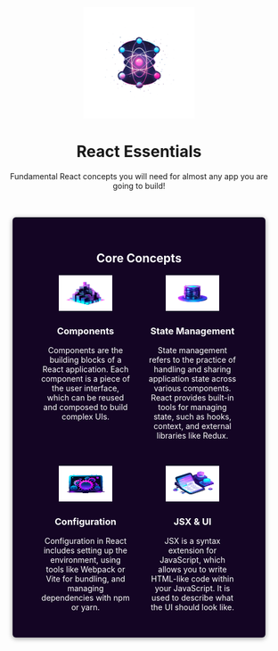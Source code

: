 <p align="center">
  <img src="./src/assets/react-core-concepts.png" alt="Stylized atom" width="200" height="200" />
</p>

<h1 align="center">
  React Essentials
</h1>
<p align="center">
  Fundamental React concepts you will need for almost any app you are going to build!
</p>

<div style="width: 90%; max-width: 50rem; margin: auto;">
  <div id="core-concepts" style="padding: 2rem; border-radius: 6px; background-color: #140524; box-shadow: 0 2px 8px rgba(0, 0, 0, 0.4); margin-top: 3rem; color: #ffffff;">
    <h2 align="center">
      Core Concepts
    </h2>
    <div style="display: flex; gap: 2rem; flex-wrap: wrap; justify-content: center; list-style: none; padding: 0; margin: 0;">
      <div style="width: 10rem; text-align: center;">
        <img src="./src/assets/components.png" alt="Components" height="64" width="96" />
        <h3 style="color: #ffffff;">Components</h3>
        <p style="color: #ffffff;">Components are the building blocks of a React application. Each component is a piece of the user interface, which can be reused and composed to build complex UIs.</p>
      </div>
      <div style="width: 10rem; text-align: center;">
        <img src="./src/assets/state-mgmt.png" alt="State Management" height="64" width="96" />
        <h3 style="color: #ffffff;">State Management</h3>
        <p style="color: #ffffff;">State management refers to the practice of handling and sharing application state across various components. React provides built-in tools for managing state, such as hooks, context, and external libraries like Redux.</p>
      </div>
      <div style="width: 10rem; text-align: center;">
        <img src="./src/assets/config.png" alt="Configuration" height="64" width="96" />
        <h3 style="color: #ffffff;">Configuration</h3>
        <p style="color: #ffffff;">Configuration in React includes setting up the environment, using tools like Webpack or Vite for bundling, and managing dependencies with npm or yarn.</p>
      </div>
      <div style="width: 10rem; text-align: center;">
        <img src="./src/assets/jsx-ui.png" alt="JSX & UI" height="64" width="96" />
        <h3 style="color: #ffffff;">JSX & UI</h3>
        <p style="color: #ffffff;">JSX is a syntax extension for JavaScript, which allows you to write HTML-like code within your JavaScript. It is used to describe what the UI should look like.</p>
      </div>
    </div>
  </div>
</div>
